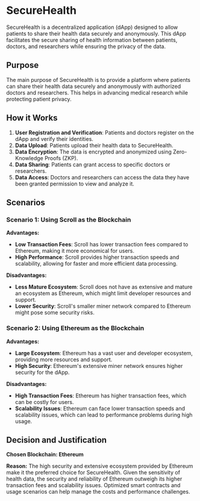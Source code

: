 # SecureHealth

SecureHealth is a decentralized application (dApp) designed to allow patients to share their health data securely and anonymously. This dApp facilitates the secure sharing of health information between patients, doctors, and researchers while ensuring the privacy of the data.

## Purpose

The main purpose of SecureHealth is to provide a platform where patients can share their health data securely and anonymously with authorized doctors and researchers. This helps in advancing medical research while protecting patient privacy.

## How it Works

1. **User Registration and Verification**: Patients and doctors register on the dApp and verify their identities.
2. **Data Upload**: Patients upload their health data to SecureHealth.
3. **Data Encryption**: The data is encrypted and anonymized using Zero-Knowledge Proofs (ZKP).
4. **Data Sharing**: Patients can grant access to specific doctors or researchers.
5. **Data Access**: Doctors and researchers can access the data they have been granted permission to view and analyze it.

## Scenarios

### Scenario 1: Using Scroll as the Blockchain

**Advantages:**
- **Low Transaction Fees**: Scroll has lower transaction fees compared to Ethereum, making it more economical for users.
- **High Performance**: Scroll provides higher transaction speeds and scalability, allowing for faster and more efficient data processing.

**Disadvantages:**
- **Less Mature Ecosystem**: Scroll does not have as extensive and mature an ecosystem as Ethereum, which might limit developer resources and support.
- **Lower Security**: Scroll's smaller miner network compared to Ethereum might pose some security risks.

### Scenario 2: Using Ethereum as the Blockchain

**Advantages:**
- **Large Ecosystem**: Ethereum has a vast user and developer ecosystem, providing more resources and support.
- **High Security**: Ethereum's extensive miner network ensures higher security for the dApp.

**Disadvantages:**
- **High Transaction Fees**: Ethereum has higher transaction fees, which can be costly for users.
- **Scalability Issues**: Ethereum can face lower transaction speeds and scalability issues, which can lead to performance problems during high usage.

## Decision and Justification

**Chosen Blockchain: Ethereum**

**Reason:**
The high security and extensive ecosystem provided by Ethereum make it the preferred choice for SecureHealth. Given the sensitivity of health data, the security and reliability of Ethereum outweigh its higher transaction fees and scalability issues. Optimized smart contracts and usage scenarios can help manage the costs and performance challenges.

